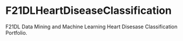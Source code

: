 # F21DLHeartDiseaseClassification

F21DL Data Mining and Machine Learning Heart Disesase Classification Portfolio.
